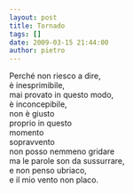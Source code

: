 ```yaml
---
layout: post
title: Tornado
tags: []
date: 2009-03-15 21:44:00
author: pietro
---
```

Perché non riesco a dire,<br/>è inesprimibile,<br/>mai provato in questo modo,<br/>è inconcepibile,<br/>non è giusto<br/>proprio in questo<br/>momento<br/>sopravvento<br/>non posso nemmeno gridare<br/>ma le parole son da sussurrare,<br/>e non penso ubriaco,<br/>e il mio vento non placo.
